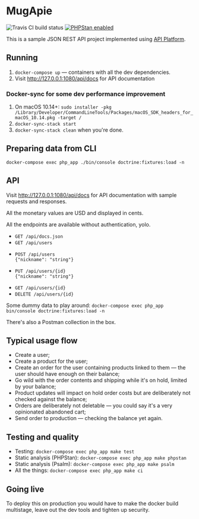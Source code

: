 # MugApie

![Travis CI build status](https://travis-ci.com/andrewmy/mugapie.svg?branch=master)
[![PHPStan enabled](https://img.shields.io/badge/PHPStan-enabled-brightgreen.svg?style=flat)](https://github.com/phpstan/phpstan)

This is a sample JSON REST API project implemented using [API Platform](https://api-platform.com).

## Running

1. `docker-compose up` — containers with all the dev dependencies.
2. Visit http://127.0.0.1:1080/api/docs for API documentation

### Docker-sync for some dev performance improvement

1. On macOS 10.14+: `sudo installer -pkg /Library/Developer/CommandLineTools/Packages/macOS_SDK_headers_for_macOS_10.14.pkg
-target /`
2. `docker-sync-stack start`
3. `docker-sync-stack clean` when you're done.

## Preparing data from CLI

`docker-compose exec php_app ./bin/console doctrine:fixtures:load -n`

## API

Visit http://127.0.0.1:1080/api/docs for API documentation with sample requests and responses.

All the monetary values are USD and displayed in cents.

All the endpoints are available without authentication, yolo.

- `GET /api/docs.json`
- `GET /api/users`
- ```
  POST /api/users
  {"nickname": "string"}
  ```
- ```
  PUT /api/users/{id}
  {"nickname": "string"}
  ```
- `GET /api/users/{id}`
- `DELETE /api/users/{id}`

Some dummy data to play around:
`docker-compose exec php_app bin/console doctrine:fixtures:load -n`

There's also a Postman collection in the box.

## Typical usage flow

- Create a user;
- Create a product for the user;
- Create an order for the user containing products linked to them — the user should have enough on their balance;
- Go wild with the order contents and shipping while it's on hold, limited by your balance;
- Product updates will impact on hold order costs but are deliberately not checked against the balance;
- Orders are deliberately not deletable — you could say it's a very opinionated abandoned cart;
- Send order to production — checking the balance yet again.

## Testing and quality

- Testing: `docker-compose exec php_app make test`
- Static analysis (PHPStan): `docker-compose exec php_app make phpstan`
- Static analysis (Psalm): `docker-compose exec php_app make psalm`
- All the things: `docker-compose exec php_app make ci`

## Going live

To deploy this on production you would have to make the docker build multistage, leave out the dev tools and tighten up security.
